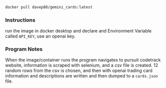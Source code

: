 ```bash
docker pull davep80/gemini_cards:latest
```
### Instructions
run the image in docker desktop and declare and Environment Variable called `API_KEY`, use an openai key.
### Program Notes
When the image/container runs the program navigates to pursuit codetrack website, information is scraped with selenium, and a csv file is created. 12 random rows from the csv is chosen, and then with openai trading card information and descriptions are written and then dumped to a `cards.json` file.